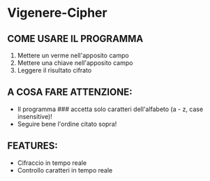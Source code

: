 # Vigenere-Cipher

## COME USARE IL PROGRAMMA

1. Mettere un verme nell'apposito campo
2. Mettere una chiave nell'apposito campo
3. Leggere il risultato cifrato


## A COSA FARE ATTENZIONE:

- Il programma ### accetta solo caratteri dell'alfabeto (a - z, case insensitive)!
- Seguire bene l'ordine citato sopra!

## FEATURES:

- Cifraccio in tempo reale
- Controllo caratteri in tempo reale
